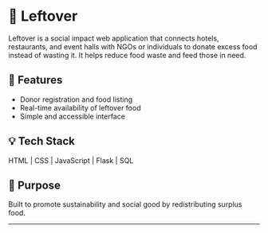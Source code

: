 # 🍱 Leftover

Leftover is a social impact web application that connects hotels, restaurants, and event halls with NGOs or individuals to donate excess food instead of wasting it. It helps reduce food waste and feed those in need.

## 🚀 Features
- Donor registration and food listing
- Real-time availability of leftover food
- Simple and accessible interface

## 💡 Tech Stack
HTML | CSS | JavaScript | Flask | SQL

## 🤝 Purpose
Built to promote sustainability and social good by redistributing surplus food.

---
